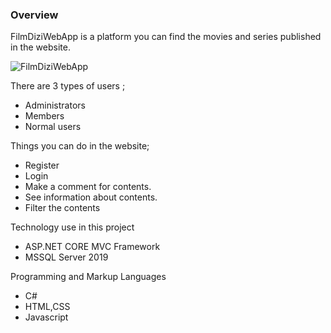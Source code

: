 ### Overview

FilmDiziWebApp is a platform you can find the movies and series published in the website.

![FilmDiziWebApp](https://r.resimlink.com/ae9ltbZ.gif)

There are 3 types of users ;

- Administrators
- Members
- Normal users

Things you can do in the website;

- Register
- Login
- Make a comment for contents. 
- See information about contents.
- Filter the contents

Technology use in this project

- ASP.NET CORE MVC Framework
- MSSQL Server 2019

Programming and Markup Languages

- C#
- HTML,CSS
- Javascript
